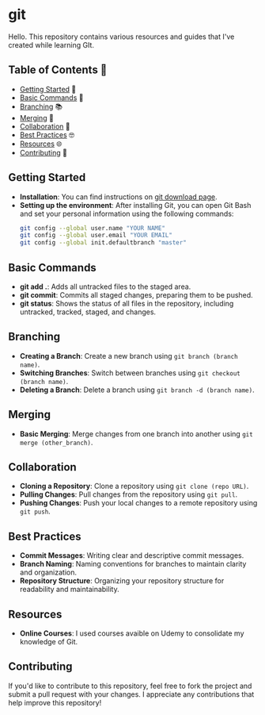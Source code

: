 # git

Hello. This repository contains various resources and guides that I've created while learning GIt.

## Table of Contents 🔎

- [Getting Started](#getting-started) 🔎
- [Basic Commands](#basic-commands) 🎯
- [Branching](#branching) 📚
- [Merging](#merging) 🌟
- [Collaboration](#collaboration) 🤝
- [Best Practices](#best-practices) 🤓
- [Resources](#resources) 🌐
- [Contributing](#contributing) 📢

## Getting Started 

- **Installation**: You can find instructions on [git download page](https://git-scm.com/downloads).
- **Setting up the environment**: After installing Git, you can open Git Bash and set your personal information using the following commands:
  ```bash
  git config --global user.name "YOUR NAME"
  git config --global user.email "YOUR EMAIL"
  git config --global init.defaultbranch "master"
  ```
## Basic Commands

- **git add .**: Adds all untracked files to the staged area.
- **git commit**: Commits all staged changes, preparing them to be pushed.
- **git status**: Shows the status of all files in the repository, including untracked, tracked, staged, and changes.

## Branching

- **Creating a Branch**: Create a new branch using `git branch (branch name)`.
- **Switching Branches**: Switch between branches using `git checkout (branch name)`.
- **Deleting a Branch**: Delete a branch using `git branch -d (branch name)`.

## Merging

- **Basic Merging**: Merge changes from one branch into another using `git merge (other_branch)`.

## Collaboration

- **Cloning a Repository**: Clone a repository using `git clone (repo URL)`.
- **Pulling Changes**: Pull changes from the repository using `git pull`.
- **Pushing Changes**: Push your local changes to a remote repository using `git push`.

## Best Practices

- **Commit Messages**: Writing clear and descriptive commit messages.
- **Branch Naming**: Naming conventions for branches to maintain clarity and organization.
- **Repository Structure**: Organizing your repository structure for readability and maintainability.

## Resources

- **Online Courses**: I used courses avaible on Udemy to consolidate my knowledge of Git.

## Contributing

If you'd like to contribute to this repository, feel free to fork the project and submit a pull request with your changes. I appreciate any contributions that help improve this repository!
